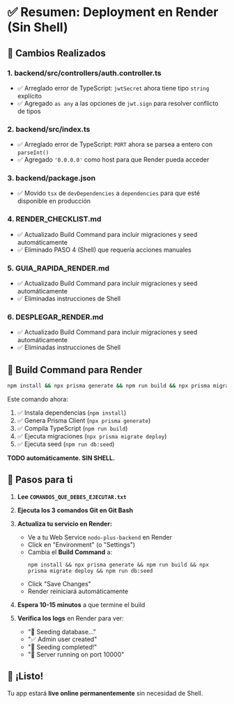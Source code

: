 # ✅ Resumen: Deployment en Render (Sin Shell)

## 🔧 Cambios Realizados

### 1. **backend/src/controllers/auth.controller.ts**
- ✅ Arreglado error de TypeScript: `jwtSecret` ahora tiene tipo `string` explícito
- ✅ Agregado `as any` a las opciones de `jwt.sign` para resolver conflicto de tipos

### 2. **backend/src/index.ts**
- ✅ Arreglado error de TypeScript: `PORT` ahora se parsea a entero con `parseInt()`
- ✅ Agregado `'0.0.0.0'` como host para que Render pueda acceder

### 3. **backend/package.json**
- ✅ Movido `tsx` de `devDependencies` a `dependencies` para que esté disponible en producción

### 4. **RENDER_CHECKLIST.md**
- ✅ Actualizado Build Command para incluir migraciones y seed automáticamente
- ✅ Eliminado PASO 4 (Shell) que requería acciones manuales

### 5. **GUIA_RAPIDA_RENDER.md**
- ✅ Actualizado Build Command para incluir migraciones y seed automáticamente
- ✅ Eliminadas instrucciones de Shell

### 6. **DESPLEGAR_RENDER.md**
- ✅ Actualizado Build Command para incluir migraciones y seed automáticamente
- ✅ Eliminadas instrucciones de Shell

## 🚀 Build Command para Render

```bash
npm install && npx prisma generate && npm run build && npx prisma migrate deploy && npm run db:seed
```

Este comando ahora:
1. ✅ Instala dependencias (`npm install`)
2. ✅ Genera Prisma Client (`npx prisma generate`)
3. ✅ Compila TypeScript (`npm run build`)
4. ✅ Ejecuta migraciones (`npx prisma migrate deploy`)
5. ✅ Ejecuta seed (`npm run db:seed`)

**TODO automáticamente. SIN SHELL.**

## 📝 Pasos para ti

1. **Lee `COMANDOS_QUE_DEBES_EJECUTAR.txt`**
2. **Ejecuta los 3 comandos Git en Git Bash**
3. **Actualiza tu servicio en Render:**
   - Ve a tu Web Service `nodo-plus-backend` en Render
   - Click en "Environment" (o "Settings")
   - Cambia el **Build Command** a:
     ```
     npm install && npx prisma generate && npm run build && npx prisma migrate deploy && npm run db:seed
     ```
   - Click "Save Changes"
   - Render reiniciará automáticamente

4. **Espera 10-15 minutos** a que termine el build

5. **Verifica los logs** en Render para ver:
   - "🌱 Seeding database..."
   - "✅ Admin user created"
   - "🎉 Seeding completed!"
   - "🚀 Server running on port 10000"

## 🎉 ¡Listo!

Tu app estará **live online permanentemente** sin necesidad de Shell.


